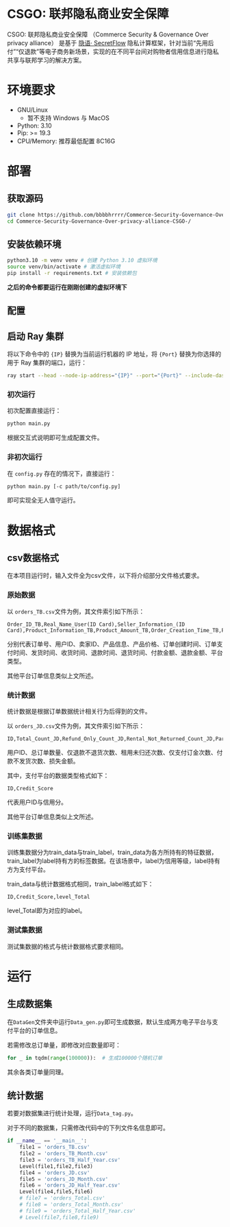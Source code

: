 # CSGO: 联邦隐私商业安全保障

CSGO: 联邦隐私商业安全保障 （Commerce Security & Governance Over privacy alliance） 是基于 [隐语· SecretFlow](https://www.secretflow.org.cn/zh-CN/) 隐私计算框架，针对当前“先用后付”“仅退款”等电子商务新场景，实现的在不同平台间对购物者信用信息进行隐私共享与联邦学习的解决方案。

# 环境要求

- GNU/Linux 
  - 暂不支持 Windows 与 MacOS
- Python: 3.10
- Pip: >= 19.3
- CPU/Memory: 推荐最低配置 8C16G

# 部署

## 获取源码

```bash
git clone https://github.com/bbbbhrrrr/Commerce-Security-Governance-Over-privacy-alliance-CSGO-.git
cd Commerce-Security-Governance-Over-privacy-alliance-CSGO-/
```

## 安装依赖环境

```bash
python3.10 -m venv venv # 创建 Python 3.10 虚拟环境
source venv/bin/activate # 激活虚拟环境
pip install -r requirements.txt # 安装依赖包
```

**之后的命令都要运行在刚刚创建的虚拟环境下**

## 配置

## 启动 Ray 集群

将以下命令中的 `{IP}` 替换为当前运行机器的 IP 地址，将 `{Port}` 替换为你选择的用于 Ray 集群的端口，运行：
```bash
ray start --head --node-ip-address="{IP}" --port="{Port}" --include-dashboard=False --disable-usage-stats
```

### 初次运行

初次配置直接运行：
```bash
python main.py
```
根据交互式说明即可生成配置文件。

### 非初次运行

在 `config.py` 存在的情况下，直接运行：
```bash
python main.py [-c path/to/config.py]
```
即可实现全无人值守运行。

# 数据格式
## csv数据格式

在本项目运行时，输入文件全为csv文件，以下将介绍部分文件格式要求。

### 原始数据
以 `orders_TB.csv`文件为例，其文件索引如下所示：
```csv
Order_ID_TB,Real_Name_User(ID Card),Seller_Information_(ID Card),Product_Information_TB,Product_Amount_TB,Order_Creation_Time_TB,Payment_Time_TB,Shipping_Time_TB,Receiving_Time_TB,Refund_Time_TB,Return_Time_TB,Payment_Amount_TB,Refund_Amount_TB,Platform_Type_TB
```
分别代表订单号、用户ID、卖家ID、产品信息、产品价格、订单创建时间、订单支付时间、发货时间、收货时间、退款时间、退货时间、付款金额、退款金额、平台类型。

其他平台订单信息类似上文所述。

### 统计数据
统计数据是根据订单数据统计相关行为后得到的文件。

以 `orders_JD.csv`文件为例，其文件索引如下所示：
```csv
ID,Total_Count_JD,Refund_Only_Count_JD,Rental_Not_Returned_Count_JD,Partial_Payment_After_Receipt_Count_JD,Payment_Without_Delivery_Count_JD,Amount_of_Loss_JD
```
用户ID、总订单数量、仅退款不退货次数、租用未归还次数、仅支付订金次数、付款不发货次数、损失金额。

其中，支付平台的数据类型格式如下：
```csv
ID,Credit_Score
```
代表用户ID与信用分。

其他平台订单信息类似上文所述。


### 训练集数据

训练集数据分为train_data与train_label，train_data为各方所持有的特征数据，train_label为label持有方的标签数据。在该场景中，label为信用等级，label持有方为支付平台。

train_data与统计数据格式相同，train_label格式如下：
```csv
ID,Credit_Score,level_Total
```
level_Total即为对应的label。

### 测试集数据

测试集数据的格式与统计数据格式要求相同。

# 运行

## 生成数据集

在`DataGen`文件夹中运行`Data_gen.py`即可生成数据，默认生成两方电子平台与支付平台的订单信息。

若需修改总订单量，即修改对应数量即可：
```python
for _ in tqdm(range(100000)):  # 生成100000个随机订单
```
其余各类订单量同理。

## 统计数据
若要对数据集进行统计处理，运行`Data_tag.py`。

对于不同的数据集，只需修改代码中的下列文件名信息即可。
```python
if __name__ == '__main__':
    file1 = 'orders_TB.csv'
    file2 = 'orders_TB_Month.csv'
    file3 = 'orders_TB_Half_Year.csv'
    Level(file1,file2,file3)
    file4 = 'orders_JD.csv'
    file5 = 'orders_JD_Month.csv'
    file6 = 'orders_JD_Half_Year.csv'
    Level(file4,file5,file6)   
    # file7 = 'orders_Total.csv'
    # file8 = 'orders_Total_Month.csv'
    # file9 = 'orders_Total_Half_Year.csv'
    # Level(file7,file8,file9)
```
